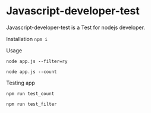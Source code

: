 # Javascript-developer-test
Javascript-developer-test is a Test for nodejs developer.

Installation `npm i`

Usage 

`node app.js --filter=ry`

`node app.js --count`

Testing app

`npm run test_count`

`npm run test_filter`

